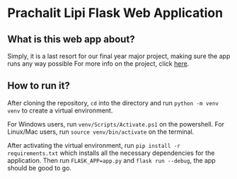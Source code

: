 # Prachalit Lipi Flask Web Application

## What is this web app about?
Simply, it is a last resort for our final year major project, making sure the app runs any way possible
For more info on the project, click [here](https://github.com/shakyasimha/prachalit-script-dataset).

## How to run it?
After cloning the repository,  `cd` into the directory and run `python -m venv venv` to create a virtual environment. 

For Windows users, run `venv/Scripts/Activate.ps1` on the powershell.
For Linux/Mac users, run `source venv/bin/activate` on the terminal.

After activating the virtual environment, run `pip install -r requirements.txt` which installs all the necessary dependencies for the application.
Then run `FLASK_APP=app.py` and `flask run --debug`, the app should be good to go.
